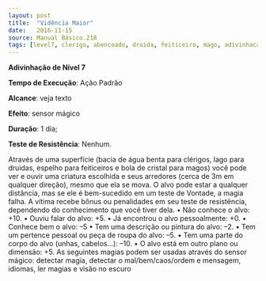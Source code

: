 ```yaml
---
layout: post
title:  "Vidência Maior"
date:   2016-11-15
source: Manual Básico.218
tags: [level7, clerigo, abencoado, druida, feiticeiro, mago, adivinhacao, padrao, outro, dia, nenhum]
---
```


**Adivinhação de Nível 7**

**Tempo de Execução**: Ação Padrão

**Alcance**: veja texto

**Efeito**: sensor mágico

**Duração**:  1 dia;

**Teste de Resistência**: Nenhum.

Através de uma superfície (bacia de
água benta para clérigos, lago para druidas,
espelho para feiticeiros e bola de cristal para
magos) você pode ver e ouvir uma criatura
escolhida e seus arredores (cerca de 3m em
qualquer direção), mesmo que ela se mova.
O alvo pode estar a qualquer distância, mas
se ele é bem-sucedido em um teste de Vontade, a magia falha.
A vítima recebe bônus ou penalidades
em seu teste de resistência, dependendo do
conhecimento que você tiver dela.
• Não conhece o alvo: +10.
• Ouviu falar do alvo: +5.
• Já encontrou o alvo pessoalmente: +0.
• Conhece bem o alvo: –5
• Tem uma descrição ou pintura do
alvo: –2.
• Tem um pertence pessoal ou peça de
roupa do alvo: –5.
• Tem uma parte do corpo do alvo
(unhas, cabelos...): –10.
• O alvo está em outro plano ou dimensão: +5.
As seguintes magias podem ser usadas
através do sensor mágico: detectar magia,
detectar o mal/bem/caos/ordem e mensagem,  idiomas, ler
magias e visão no escuro
